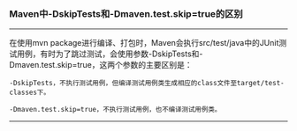 ### Maven中-DskipTests和-Dmaven.test.skip=true的区别

***
在使用mvn package进行编译、打包时，Maven会执行src/test/java中的JUnit测试用例，有时为了跳过测试，会使用参数-DskipTests和-Dmaven.test.skip=true，这两个参数的主要区别是：

```
-DskipTests，不执行测试用例，但编译测试用例类生成相应的class文件至target/test-classes下。
```
```
-Dmaven.test.skip=true，不执行测试用例，也不编译测试用例类。
```
***

